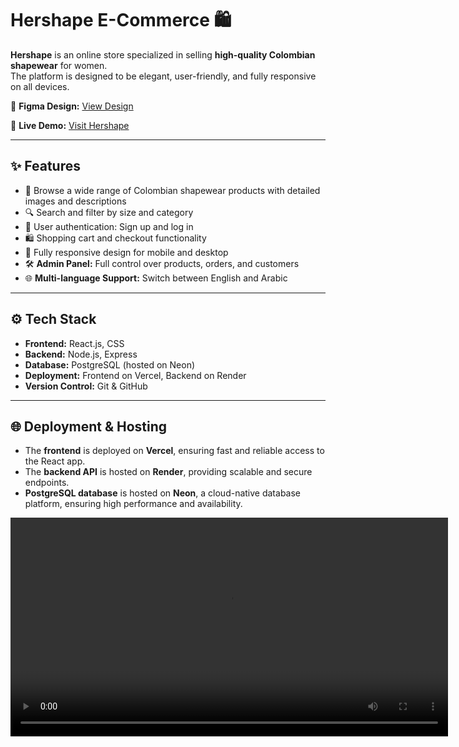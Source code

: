 # Hershape E-Commerce 🛍️

**Hershape** is an online store specialized in selling **high-quality Colombian shapewear** for women.  
The platform is designed to be elegant, user-friendly, and fully responsive on all devices.

🔗 **Figma Design:** [View Design](https://www.figma.com/design/CEmXGJ5qrz62hOZTQsL6na/hershape?fuid=1324734562379279366)

🔗 **Live Demo:** [Visit Hershape](https://www.hershape.online)


---

## ✨ Features
- 🛒 Browse a wide range of Colombian shapewear products with detailed images and descriptions  
- 🔍 Search and filter by size and category  
- 👤 User authentication: Sign up and log in  
- 🛍️ Shopping cart and checkout functionality  
- 📱 Fully responsive design for mobile and desktop
- 🛠️ **Admin Panel:** Full control over products, orders, and customers
- 🌐 **Multi-language Support:** Switch between English and Arabic
---

## ⚙️ Tech Stack
- **Frontend:** React.js, CSS  
- **Backend:** Node.js, Express  
- **Database:** PostgreSQL (hosted on Neon)  
- **Deployment:** Frontend on Vercel, Backend on Render  
- **Version Control:** Git & GitHub

---

## 🌐 Deployment & Hosting
- The **frontend** is deployed on **Vercel**, ensuring fast and reliable access to the React app.  
- The **backend API** is hosted on **Render**, providing scalable and secure endpoints.  
- **PostgreSQL database** is hosted on **Neon**, a cloud-native database platform, ensuring high performance and availability.

  

<video src="https://github.com/Lamabatt20/hershape_e-commerce/raw/main/Demo.mov" controls width="700"></video>

